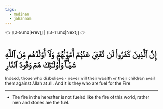 ```yaml
---
tags:
  - medinan
  - jahannam
---
```


👈 [[3-9.md|Prev]] | [[3-11.md|Next]] 👉

# إِنَّ ٱلَّذِينَ كَفَرُواْ لَن تُغۡنِيَ عَنۡهُمۡ أَمۡوَٰلُهُمۡ وَلَآ أَوۡلَٰدُهُم مِّنَ ٱللَّهِ شَيۡـٔٗاۖ وَأُوْلَـٰٓئِكَ هُمۡ وَقُودُ ٱلنَّارِ

Indeed, those who disbelieve - never will their wealth or their children avail them against Allah at all. And it is they who are fuel for the Fire

---
- The fire in the hereafter is not fueled like the fire of this world, rather men and stones are the fuel.
